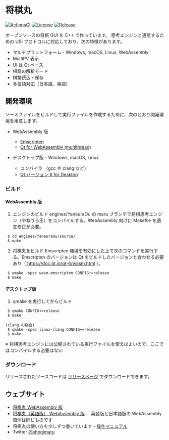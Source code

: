 # 将棋丸

[![ActionsCI](https://github.com/shogimaru/shogimaru/actions/workflows/actions.yml/badge.svg)](https://github.com/shogimaru/shogimaru/actions/workflows/actions.yml)
[![License](https://img.shields.io/badge/license-MIT-blue)](https://opensource.org/licenses/MIT)
[![Release](https://img.shields.io/github/v/release/shogimaru/shogimaru.svg)](https://github.com/shogimaru/shogimaru/releases)

オープンソースの将棋 GUI を C++ で作っています。
思考エンジンと通信するための USI プロトコルに対応しており、次の特徴があります。

- マルチプラットフォーム - Windows, macOS, Linux, WebAssembly
- MultiPV 表示
- UI は Qt ベース
- 棋譜の解析モード
- 棋譜読込・保存
- 多言語対応（日本語、英語）

## 開発環境

ソースファイルをビルドして実行ファイルを作成するために、次のとおり開発環境を用意します。

- WebAssembly 版

  - [Emscripten](https://emscripten.org/)
  - [Qt for WebAssembly (multithread)](https://www.qt.io/)  

- デスクトップ版 - Windows, macOS, Linux
  - コンパイラ （gcc や clang など）
  - [Qt バージョン 6 for Desktop](https://www.qt.io/)

### ビルド

#### WebAssembly 版

1. エンジンのビルド
   engines/YaneuraOu の maru ブランチで将棋思考エンジン（やねうら王）をコンパイルする。WebAssembly 向けに Makefile を適宜修正が必要。

```
 $ cd engines/YaneuraOu/source/
 $ make
```

2. 将棋丸をビルド
  Emscripten 環境を有効にした上で次のコマンドを実行する。Emscripten のバージョンは Qt をビルドしたバージョンと合わせる必要あり（ https://doc.qt.io/qt-6/wasm.html ）。

```
 $ qmake -spec wasm-emscripten CONFIG+=release
 $ make
```

#### デスクトップ版

1. qmake を実行してからビルド

```
 $ qmake CONFIG+=release
 $ make

(clang の場合)
 $ qmake -spec linux-clang CONFIG+=release
 $ make
```

※ 将棋思考エンジンには公開されている実行ファイルを使えばよいので、ここではコンパイルする必要はない

### ダウンロード

リリースされたソースコードは [リリースページ](https://github.com/shogimaru/shogimaru/releases) でダウンロードできます。

## ウェブサイト

- [将棋丸 WebAssembly 版](https://shogimaru.com)
- [将棋丸（英語版） WebAssembly 版](https://shogimaru.com/index.en.html) ... 英語版と日本語版の WebAssembly 自体は同じものです
- 将棋丸の使い方を少しずつ書いています - [操作マニュアル](https://shogimaru.github.io/shogimaru)
- Twitter [@shogimaru](https://twitter.com/shogimaru)
